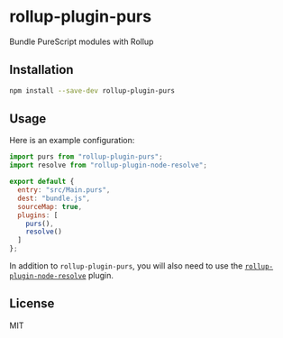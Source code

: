 # rollup-plugin-purs

Bundle PureScript modules with Rollup


## Installation

```bash
npm install --save-dev rollup-plugin-purs
```


## Usage

Here is an example configuration:

```js
import purs from "rollup-plugin-purs";
import resolve from "rollup-plugin-node-resolve";

export default {
  entry: "src/Main.purs",
  dest: "bundle.js",
  sourceMap: true,
  plugins: [
    purs(),
    resolve()
  ]
};
```

In addition to `rollup-plugin-purs`, you will also need to use the [`rollup-plugin-node-resolve`](https://github.com/rollup/rollup-plugin-node-resolve) plugin.


## License

MIT
